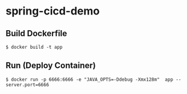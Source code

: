 # spring-cicd-demo

## Build Dockerfile
`$ docker build -t app`

## Run (Deploy Container)
`$ docker run -p 6666:6666 -e "JAVA_OPTS=-Ddebug -Xmx128m"  app --server.port=6666`
